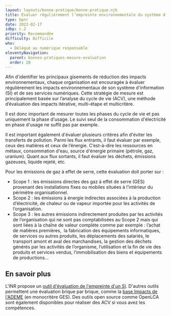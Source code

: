 ```yaml
---
layout: layouts/bonne-pratique/bonne-pratique.njk
title: Évaluer régulièrement l’empreinte environnementale du système d’information
type: bpnr
date: 2022-02-17
idbp: c.2
priority: Recommandée
difficulty: Difficile 
who:
  - Délégué au numérique responsable
eleventyNavigation:
  parent: bonnes-pratiques-mesure-evaluation
  order: 20
---
```


Afin d'identifier les principaux gisements de réduction des impacts environnementaux, chaque organisation est encouragée à évaluer régulièrement les impacts environnementaux de son système d'information (SI) et de ses services numériques. Cette stratégie de mesure est principalement basée sur l’analyse du cycle de vie (ACV), une méthode d’évaluation des impacts itérative, multi-étape et multicritère. 

Il est donc important de mesurer toutes les phases du cycle de vie et pas uniquement la phase d'usage. Le suivi seul de la consommation d'électricité en phase d'usage ne suffit pas par exemple.

Il est important également d'évaluer plusieurs critères afin d'éviter les transferts de pollution. Parmi les flux entrants, il faut évaluer par exemple, ceux des matières et ceux de l’énergie. C’est-à-dire les ressources en métaux, consommation d'eau, source d'énergie primaire (pétrole, gaz, uranium). Quant aux flux sortants, il faut évaluer les déchets, émissions gazeuses, liquide rejeté, etc.

Pour les émissions de gaz à effet de serre, cette évaluation doit porter sur : 
* Scope 1 : les émissions directes des gaz à effet de serre (GES) provenant des installations fixes ou mobiles situées à l'intérieur du périmètre organisationnel.
* Scope 2 : les émissions à énergie indirectes associées à la production d’électricité, de chaleur ou de vapeur importée pour les activités de l’organisation.
* Scope 3 : les autres émissions indirectement produites par les activités de l’organisation qui ne sont pas comptabilisées au Scope 2 mais qui sont liées à la chaîne de valeur complète comme par exemple : l’achat de matières premières,  la fabrication des équipements informatiques, de services ou autres produits, les déplacements des salariés, le transport amont et aval des marchandises, la gestion des déchets générés par les activités de l’organisme, l’utilisation et la fin de vie des produits et services vendus, l’immobilisation des biens et équipements de productions…

## En savoir plus

L'INR propose un [outil d'évaluation de l'empreinte d'un SI](https://institutnr.org/wenr-2021). D'autres outils permettent une évaluation brique par brique, comme la [base Impacts de l'ADEME](http://www.base-impacts.ademe.fr/) (en monocritère GES). Des outils open source comme OpenLCA sont également disponibles pour réaliser des ACV si vous avez les compétences.
